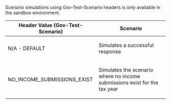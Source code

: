 <p>Scenario simulations using Gov-Test-Scenario headers is only available in the sandbox environment.</p>
<table>
    <thead>
        <tr>
            <th>Header Value (Gov-Test-Scenario)</th>
            <th>Scenario</th>
        </tr>
    </thead>
    <tbody> 
        <tr>
            <td><p>N/A - DEFAULT</p></td>
            <td><p>Simulates a successful response</p></td>
        </tr>
        <tr>
            <td><p>NO_INCOME_SUBMISSIONS_EXIST</p></td>
            <td><p>Simulates the scenario where no income submissions exist for the tax year</p></td>
        </tr>                               
    </tbody>
</table>
